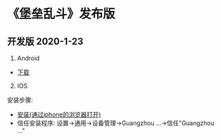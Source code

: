 # 《堡垒乱斗》发布版

## 开发版 2020-1-23

1. Android

- [下载](https://code.aliyun.com/lovebirdsx/pubg_pub/raw/master/dev/X5DemoTest.apk)

2. IOS

安装步骤:

- [安装(通过iphone的浏览器打开)](itms-services://?action=download-manifest&url=https://code.aliyun.com/lovebirdsx/pubg_pub/raw/master/dev/pubg.plist)
- 信任安装程序: 设置->通用->设备管理->Guangzhou ...->信任"Guangzhou ..."
